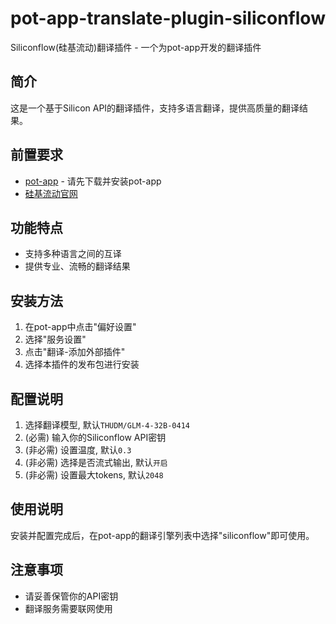 # pot-app-translate-plugin-siliconflow

Siliconflow(硅基流动)翻译插件 - 一个为pot-app开发的翻译插件

## 简介
这是一个基于Silicon API的翻译插件，支持多语言翻译，提供高质量的翻译结果。

## 前置要求
- [pot-app](https://github.com/pot-app/pot-app) - 请先下载并安装pot-app
- [硅基流动官网](https://cloud.siliconflow.cn/)

## 功能特点
- 支持多种语言之间的互译
- 提供专业、流畅的翻译结果

## 安装方法
1. 在pot-app中点击"偏好设置"
2. 选择"服务设置"
3. 点击"翻译-添加外部插件"
4. 选择本插件的发布包进行安装

## 配置说明
1. 选择翻译模型, 默认`THUDM/GLM-4-32B-0414`
2. (必需) 输入你的Siliconflow API密钥
3. (非必需) 设置温度, 默认`0.3`
4. (非必需) 选择是否流式输出, 默认`开启`
5. (非必需) 设置最大tokens, 默认`2048`

## 使用说明
安装并配置完成后，在pot-app的翻译引擎列表中选择"siliconflow"即可使用。

## 注意事项
- 请妥善保管你的API密钥
- 翻译服务需要联网使用

